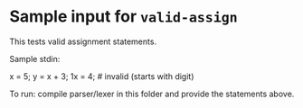 # Sample input for `valid-assign`

This tests valid assignment statements.

Sample stdin:

x = 5;
y = x + 3;
1x = 4;   # invalid (starts with digit)

To run: compile parser/lexer in this folder and provide the statements above.
